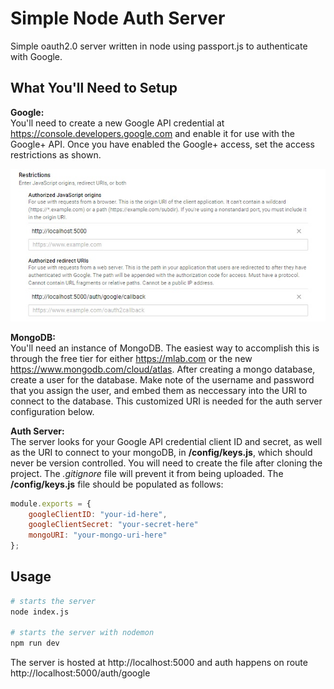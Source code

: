 # Simple Node Auth Server #
Simple oauth2.0 server written in node using passport.js to authenticate with Google.

## What You'll Need to Setup ##

**Google:**<br>
You'll need to create a new Google API credential at https://console.developers.google.com and enable it for use with the Google+ API. Once you have enabled the Google+ access, set the access restrictions as shown.
<p><kbd><img src="/images/googleSetup.jpg" /></kbd></p>

**MongoDB:**<br>
You'll need an instance of MongoDB. The easiest way to accomplish this is through the free tier for either https://mlab.com or the new  https://www.mongodb.com/cloud/atlas. After creating a mongo database, create a user for the database. Make note of the username and password that you assign the user, and embed them as neccessary into the URI to connect to the database. This customized URI is needed for the auth server configuration below.

**Auth Server:**<br>
The server looks for your Google API credential client ID and secret, as well as the URI to connect to your mongoDB, in **/config/keys.js**, which should never be version controlled. You will need to create the file after cloning the project. The *.gitignore* file will prevent it from being uploaded. The **/config/keys.js** file should be populated as follows: 

```js
module.exports = {
    googleClientID: "your-id-here",
    googleClientSecret: "your-secret-here"
    mongoURI: "your-mongo-uri-here"
};
```

## Usage ##
```bash
# starts the server
node index.js

# starts the server with nodemon
npm run dev
```
The server is hosted at http://localhost:5000 and auth happens on route http://localhost:5000/auth/google
